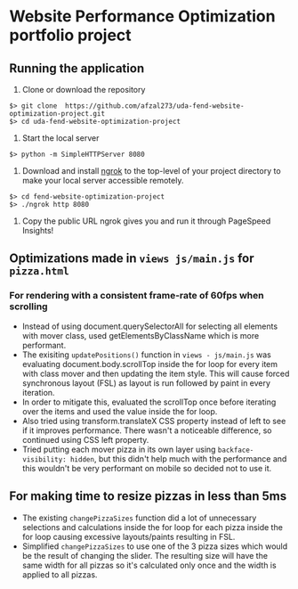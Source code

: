 # Website Performance Optimization portfolio project

## Running the application

1. Clone or download the repository
```
$> git clone  https://github.com/afzal273/uda-fend-website-optimization-project.git
$> cd uda-fend-website-optimization-project
```

1. Start the local server
```
$> python -m SimpleHTTPServer 8080
```

1. Download and install [ngrok](https://ngrok.com/) to the top-level of your project directory to make your local server accessible remotely.
```
$> cd fend-website-optimization-project
$> ./ngrok http 8080
```

1. Copy the public URL ngrok gives you and run it through PageSpeed Insights!



## Optimizations made in `views js/main.js` for `pizza.html`

### For rendering with a consistent frame-rate of 60fps when scrolling

- Instead of using document.querySelectorAll for selecting all elements with mover class, used getElementsByClassName which is more performant.
- The exisiting `updatePositions()` function in `views - js/main.js` was evaluating document.body.scrollTop inside the for loop for every item with class mover and then 
updating the item style. This will cause forced synchronous layout (FSL) as layout is run followed by paint in every iteration.
- In order to mitigate this, evaluated the scrollTop once before iterating over the items and used the value inside the for loop.
- Also tried using transform.translateX CSS property instead of left to see if it improves performance. There wasn't a noticeable difference, so continued using CSS left property.
- Tried putting each mover pizza in its own layer using `backface-visibility: hidden`, but this didn't help much with the performance and this wouldn't be very performant on mobile so decided not to use it.

## For making time to resize pizzas in less than 5ms
- The existing `changePizzaSizes` function did a lot of unnecessary selections and calculations inside the for loop for each pizza inside the for loop causing excessive layouts/paints resulting in FSL.
- Simplified `changePizzaSizes` to use one of the 3 pizza sizes which would be the result of changing the slider. The resulting size will have the same width for all pizzas so it's calculated only once and the width is applied to all pizzas.